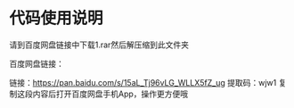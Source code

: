# 代码使用说明

请到百度网盘链接中下载1.rar然后解压缩到此文件夹

百度网盘链接：

链接：https://pan.baidu.com/s/15aL_Tj96vLG_WLLX5fZ_ug 
提取码：wjw1 
复制这段内容后打开百度网盘手机App，操作更方便哦